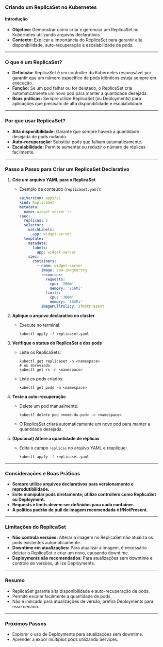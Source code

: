 ### Criando um ReplicaSet no Kubernetes

#### Introdução

- **Objetivo:** Demonstrar como criar e gerenciar um ReplicaSet no Kubernetes utilizando arquivos declarativos.
- **Contexto:** Explicar a importância do ReplicaSet para garantir alta disponibilidade, auto-recuperação e escalabilidade de pods.

---

### O que é um ReplicaSet?

- **Definição:** ReplicaSet é um controller do Kubernetes responsável por garantir que um número específico de pods idênticos esteja sempre em execução.
- **Função:** Se um pod falhar ou for deletado, o ReplicaSet cria automaticamente um novo pod para manter a quantidade desejada.
- **Boas práticas:** Sempre utilize ReplicaSet (ou Deployments) para aplicações que precisam de alta disponibilidade e escalabilidade.

---

### Por que usar ReplicaSet?

- **Alta disponibilidade:** Garante que sempre haverá a quantidade desejada de pods rodando.
- **Auto-recuperação:** Substitui pods que falham automaticamente.
- **Escalabilidade:** Permite aumentar ou reduzir o número de réplicas facilmente.

---

### Passo a Passo para Criar um ReplicaSet Declarativo

1. **Crie um arquivo YAML para o ReplicaSet**

   - Exemplo de conteúdo (`replicaset.yaml`):
     ```yaml
     apiVersion: apps/v1
     kind: ReplicaSet
     metadata:
       name: widget-server-rs
     spec:
       replicas: 5
       selector:
         matchLabels:
           app: widget-server
       template:
         metadata:
           labels:
             app: widget-server
         spec:
           containers:
             - name: widget-server
               image: sua-imagem:tag
               resources:
                 requests:
                   cpu: '200m'
                   memory: '256Mi'
                 limits:
                   cpu: '300m'
                   memory: '384Mi'
               imagePullPolicy: IfNotPresent
     ```

2. **Aplique o arquivo declarativo no cluster**

   - Execute no terminal:
     ```
     kubectl apply -f replicaset.yaml
     ```

3. **Verifique o status do ReplicaSet e dos pods**

   - Liste os ReplicaSets:
     ```
     kubectl get replicaset -n <namespace>
     # ou abreviado
     kubectl get rs -n <namespace>
     ```
   - Liste os pods criados:
     ```
     kubectl get pods -n <namespace>
     ```

4. **Teste a auto-recuperação**

   - Delete um pod manualmente:
     ```
     kubectl delete pod <nome-do-pod> -n <namespace>
     ```
   - O ReplicaSet criará automaticamente um novo pod para manter a quantidade desejada.

5. **(Opcional) Altere a quantidade de réplicas**
   - Edite o campo `replicas` no arquivo YAML e reaplique:
     ```
     kubectl apply -f replicaset.yaml
     ```

---

### Considerações e Boas Práticas

- **Sempre utilize arquivos declarativos para versionamento e reprodutibilidade.**
- **Evite manipular pods diretamente; utilize controllers como ReplicaSet ou Deployment.**
- **Requests e limits devem ser definidos para cada container.**
- **A política padrão de pull de imagem recomendada é IfNotPresent.**

---

### Limitações do ReplicaSet

- **Não controla versões:** Alterar a imagem no ReplicaSet não atualiza os pods existentes automaticamente.
- **Downtime em atualizações:** Para atualizar a imagem, é necessário deletar o ReplicaSet e criar um novo, causando downtime.
- **Deployments são recomendados:** Para atualizações sem downtime e controle de versões, utilize Deployments.

---

### Resumo

- ReplicaSet garante alta disponibilidade e auto-recuperação de pods.
- Permite escalar facilmente a quantidade de pods.
- Não é indicado para atualizações de versão; prefira Deployments para esse cenário.

---

### Próximos Passos

- Explorar o uso de Deployments para atualizações sem downtime.
- Aprender a expor múltiplos pods utilizando Services.
